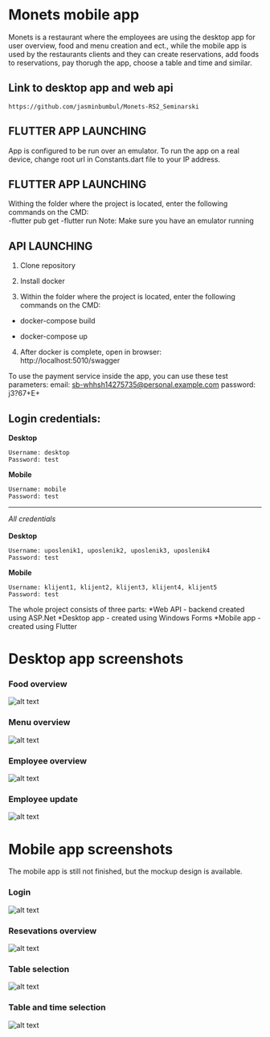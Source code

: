 # Monets mobile app

Monets is a restaurant where the employees are using the desktop app for user overview, food and menu creation and ect., while the mobile app is used by the restaurants clients and  they can create reservations, add foods to reservations, pay thorugh the app, choose a table and time and similar.

## Link to desktop app and web api
```
https://github.com/jasminbumbul/Monets-RS2_Seminarski
```
## FLUTTER APP LAUNCHING

App is configured to be run over an emulator.
To run the app on a real device, change root url in Constants.dart file to your IP address.

## FLUTTER APP LAUNCHING

Withing the folder where the project is located, enter the following commands on the CMD:<br/>
-flutter pub get
-flutter run
Note: Make sure you have an emulator running

## API LAUNCHING

1. Clone repository<br/>

2. Install docker<br/>

3. Within the folder where the project is located, enter the following commands on the CMD:<br/>

- docker-compose build

- docker-compose up

 4. After docker is complete, open in browser: http://localhost:5010/swagger

To use the payment service inside the app, you can use these test parameters:
email: sb-whhsh14275735@personal.example.com
password: j3?67+E+

## Login credentials:
**Desktop**<br/>
```
Username: desktop
Password: test
```

**Mobile**<br/>
```
Username: mobile
Password: test
```
----------------------------------------------------------------------------------------------------------------------
*All credentials*<br/><br/>
**Desktop**<br/>
```
Username: uposlenik1, uposlenik2, uposlenik3, uposlenik4
Password: test
```

**Mobile**<br/>
```
Username: klijent1, klijent2, klijent3, klijent4, klijent5
Password: test
```


The whole project consists of three parts:
  *Web API - backend created using ASP.Net
  *Desktop app - created using Windows Forms
  *Mobile app - created using Flutter


# Desktop app screenshots

### Food overview
![alt text](https://raw.githubusercontent.com/jasminbumbul/Monets-RS2_Seminarski/main/screenshots/screenshot1.png?token=AK34RG3AV6DSFDOZHIIE2W3BSOSSW)

### Menu overview
![alt text](https://raw.githubusercontent.com/jasminbumbul/Monets-RS2_Seminarski/main/screenshots/screenshot3.png?token=AK34RGZA7ZJLT5QZZID2N43BSOSS4)

### Employee overview
![alt text](https://raw.githubusercontent.com/jasminbumbul/Monets-RS2_Seminarski/main/screenshots/screenshot4.png?token=AK34RG5U6ZBR77GQH4IBJFDBSOSS4)

### Employee update
![alt text](https://raw.githubusercontent.com/jasminbumbul/Monets-RS2_Seminarski/main/screenshots/screenshot5.png?token=AK34RG2XAXQOZJ6S3LGZKF3BSOSS4)


# Mobile app screenshots
The mobile app is still not finished, but the mockup design is available.

### Login
![alt text](https://raw.githubusercontent.com/jasminbumbul/Monets-RS2_Seminarski/main/screenshots/mobile_login.png?token=AK34RGYIJZUALAOH23TVHIDBSOS52)

### Resevations overview
![alt text](https://raw.githubusercontent.com/jasminbumbul/Monets-RS2_Seminarski/main/screenshots/mobile_rezervacije.png?token=AK34RG7Y2A2SNEMYCMZ3EL3BSOS5W)

### Table selection
![alt text](https://raw.githubusercontent.com/jasminbumbul/Monets-RS2_Seminarski/main/screenshots/mobile_odabirStola_1.png?token=AK34RGZLGI5M7EIQO645F23BSOS52)

### Table and time selection
![alt text](https://raw.githubusercontent.com/jasminbumbul/Monets-RS2_Seminarski/main/screenshots/mobile_odabirStola_1.png?token=AK34RGZLGI5M7EIQO645F23BSOS52)

